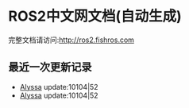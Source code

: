 # ROS2中文网文档(自动生成)

完整文档请访问:http://ros2.fishros.com

## 最近一次更新记录
- [Alyssa](https://github.com/alyssa1024) update:10104|52
- [Alyssa](https://github.com/alyssa1024) update:10104|52
